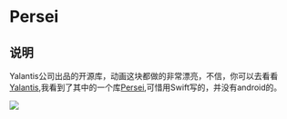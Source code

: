  Persei
 ================================================================
 
 说明
----------------
Yalantis公司出品的开源库，动画这块都做的非常漂亮，不信，你可以去看看[Yalantis](https://github.com/Yalantis),我看到了其中的一个库[Persei](https://github.com/Yalantis/Persei),可惜用Swift写的，并没有android的。

![](https://github.com/Yalantis/Persei/raw/master/Assets/animation.gif)


